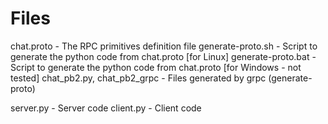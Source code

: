 # Files

chat.proto - The RPC primitives definition file
generate-proto.sh - Script to generate the python code from chat.proto [for Linux]
generate-proto.bat - Script to generate the python code from chat.proto [for Windows - not tested]
chat_pb2.py, chat_pb2_grpc - Files generated by grpc (generate-proto)

server.py - Server code
client.py - Client code
